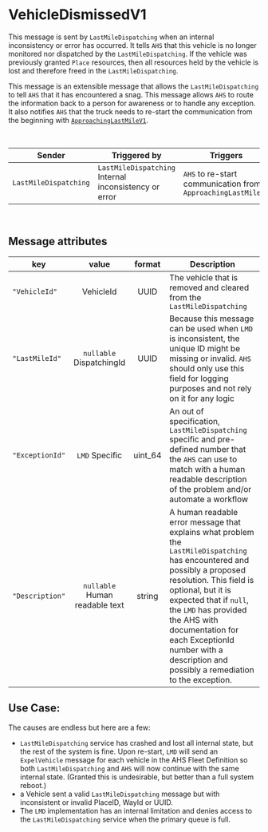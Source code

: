 # VehicleDismissedV1
This message is sent by `LastMileDispatching` when an internal inconsistency or error has occurred.  It tells `AHS` that this vehicle is no longer monitored nor dispatched by the `LastMileDispatching`.  If the vehicle was previously granted `Place` resources, then all resources held by the vehicle is lost and therefore freed in the `LastMileDispatching`.

This message is an extensible message that allows the `LastMileDispatching` to tell `AHS` that it has encountered a snag.  This message allows `AHS` to route the information back to a person for awareness or to handle any exception.  It also notifies `AHS` that the truck needs to re-start the communication from the beginning with [`ApproachingLastMileV1`](ApproachingLastMileV1.md).


<br>

|Sender| Triggered by | Triggers|
|---|---|---|
| `LastMileDispatching` | `LastMileDispatching` Internal inconsistency or error | `AHS` to re-start communication from `ApproachingLastMileV1` |

<br>

## Message attributes
|key |value |format | Description|
|---|:---:|:---:|---|
|`"VehicleId"`| VehicleId | UUID| The vehicle that is removed and cleared from the `LastMileDispatching`|
|`"LastMileId"`| `nullable` DispatchingId | UUID| Because this message can be used when `LMD` is inconsistent, the unique ID might be missing or invalid. `AHS` should only use this field for logging purposes and not rely on it for any logic|
|`"ExceptionId"` | `LMD` Specific | uint_64 | An out of specification, `LastMileDispatching` specific and pre-defined number that the `AHS` can use to match with a human readable description of the problem and/or automate a workflow |
|`"Description"`|`nullable` Human readable text| string| A human readable error message that explains what problem the `LastMileDispatching` has encountered and possibly a proposed resolution.  This field is optional, but it is expected that if `null`, the `LMD` has provided the AHS with documentation for each ExceptionId number with a description and possibly a remediation to the exception.


## Use Case:
The causes are endless but here are a few:
* `LastMileDispatching` service has crashed and lost all internal state, but the rest of the system is fine.  Upon re-start, `LMD` will send an `ExpelVehicle` message for each vehicle in the AHS Fleet Definition so both `LastMileDispatching` and `AHS` will now continue with the same internal state.  (Granted this is undesirable, but better than a full system reboot.)
* a Vehicle sent a valid `LastMileDispatching` message but with inconsistent or invalid PlaceID, WayId or UUID.
* The `LMD` implementation has an internal limitation and denies access to the `LastMileDispatching` service when the primary queue is full.
